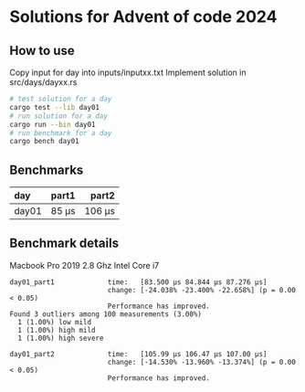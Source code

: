 # Solutions for Advent of code 2024

## How to use

Copy input for day into inputs/inputxx.txt
Implement solution in src/days/dayxx.rs

```bash
# test solution for a day
cargo test --lib day01
# run solution for a day
cargo run --bin day01
# run benchmark for a day
cargo bench day01
```

## Benchmarks

| day  |  part1 |  part2 |
| :----|-------:|-------:|
| day01| 85 µs | 106 µs |


## Benchmark details

Macbook Pro 2019
2.8 Ghz Intel Core i7

```
day01_part1             time:   [83.500 µs 84.844 µs 87.276 µs]
                        change: [-24.038% -23.400% -22.658%] (p = 0.00 < 0.05)
                        Performance has improved.
Found 3 outliers among 100 measurements (3.00%)
  1 (1.00%) low mild
  1 (1.00%) high mild
  1 (1.00%) high severe

day01_part2             time:   [105.99 µs 106.47 µs 107.00 µs]
                        change: [-14.530% -13.960% -13.374%] (p = 0.00 < 0.05)
                        Performance has improved.

```